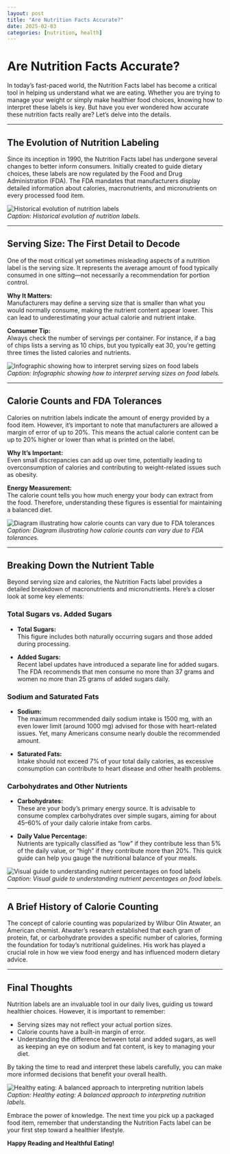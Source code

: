 ```yaml
---
layout: post
title: "Are Nutrition Facts Accurate?"
date: 2025-02-03
categories: [nutrition, health]
---
```



# Are Nutrition Facts Accurate?

In today’s fast-paced world, the Nutrition Facts label has become a critical tool in helping us understand what we are eating. Whether you are trying to manage your weight or simply make healthier food choices, knowing how to interpret these labels is key. But have you ever wondered how accurate these nutrition facts really are? Let’s delve into the details.

---

## The Evolution of Nutrition Labeling

Since its inception in 1990, the Nutrition Facts label has undergone several changes to better inform consumers. Initially created to guide dietary choices, these labels are now regulated by the Food and Drug Administration (FDA). The FDA mandates that manufacturers display detailed information about calories, macronutrients, and micronutrients on every processed food item.

![Historical evolution of nutrition labels](IMAGE_PLACEHOLDER)  
*Caption: Historical evolution of nutrition labels.*

---

## Serving Size: The First Detail to Decode

One of the most critical yet sometimes misleading aspects of a nutrition label is the serving size. It represents the average amount of food typically consumed in one sitting—not necessarily a recommendation for portion control.

**Why It Matters:**  
Manufacturers may define a serving size that is smaller than what you would normally consume, making the nutrient content appear lower. This can lead to underestimating your actual calorie and nutrient intake.

**Consumer Tip:**  
Always check the number of servings per container. For instance, if a bag of chips lists a serving as 10 chips, but you typically eat 30, you’re getting three times the listed calories and nutrients.

![Infographic showing how to interpret serving sizes on food labels](IMAGE_PLACEHOLDER)  
*Caption: Infographic showing how to interpret serving sizes on food labels.*

---

## Calorie Counts and FDA Tolerances

Calories on nutrition labels indicate the amount of energy provided by a food item. However, it’s important to note that manufacturers are allowed a margin of error of up to 20%. This means the actual calorie content can be up to 20% higher or lower than what is printed on the label.

**Why It’s Important:**  
Even small discrepancies can add up over time, potentially leading to overconsumption of calories and contributing to weight-related issues such as obesity.

**Energy Measurement:**  
The calorie count tells you how much energy your body can extract from the food. Therefore, understanding these figures is essential for maintaining a balanced diet.

![Diagram illustrating how calorie counts can vary due to FDA tolerances](IMAGE_PLACEHOLDER)  
*Caption: Diagram illustrating how calorie counts can vary due to FDA tolerances.*

---

## Breaking Down the Nutrient Table

Beyond serving size and calories, the Nutrition Facts label provides a detailed breakdown of macronutrients and micronutrients. Here’s a closer look at some key elements:

### Total Sugars vs. Added Sugars

- **Total Sugars:**  
  This figure includes both naturally occurring sugars and those added during processing.

- **Added Sugars:**  
  Recent label updates have introduced a separate line for added sugars. The FDA recommends that men consume no more than 37 grams and women no more than 25 grams of added sugars daily.

### Sodium and Saturated Fats

- **Sodium:**  
  The maximum recommended daily sodium intake is 1500 mg, with an even lower limit (around 1000 mg) advised for those with heart-related issues. Yet, many Americans consume nearly double the recommended amount.

- **Saturated Fats:**  
  Intake should not exceed 7% of your total daily calories, as excessive consumption can contribute to heart disease and other health problems.

### Carbohydrates and Other Nutrients

- **Carbohydrates:**  
  These are your body’s primary energy source. It is advisable to consume complex carbohydrates over simple sugars, aiming for about 45–60% of your daily calorie intake from carbs.

- **Daily Value Percentage:**  
  Nutrients are typically classified as “low” if they contribute less than 5% of the daily value, or “high” if they contribute more than 20%. This quick guide can help you gauge the nutritional balance of your meals.

![Visual guide to understanding nutrient percentages on food labels](IMAGE_PLACEHOLDER)  
*Caption: Visual guide to understanding nutrient percentages on food labels.*

---

## A Brief History of Calorie Counting

The concept of calorie counting was popularized by Wilbur Olin Atwater, an American chemist. Atwater’s research established that each gram of protein, fat, or carbohydrate provides a specific number of calories, forming the foundation for today’s nutritional guidelines. His work has played a crucial role in how we view food energy and has influenced modern dietary advice.

---

## Final Thoughts

Nutrition labels are an invaluable tool in our daily lives, guiding us toward healthier choices. However, it is important to remember:

- Serving sizes may not reflect your actual portion sizes.
- Calorie counts have a built-in margin of error.
- Understanding the difference between total and added sugars, as well as keeping an eye on sodium and fat content, is key to managing your diet.

By taking the time to read and interpret these labels carefully, you can make more informed decisions that benefit your overall health.

![Healthy eating: A balanced approach to interpreting nutrition labels](IMAGE_PLACEHOLDER)  
*Caption: Healthy eating: A balanced approach to interpreting nutrition labels.*

Embrace the power of knowledge. The next time you pick up a packaged food item, remember that understanding the Nutrition Facts label can be your first step toward a healthier lifestyle.

**Happy Reading and Healthful Eating!**

